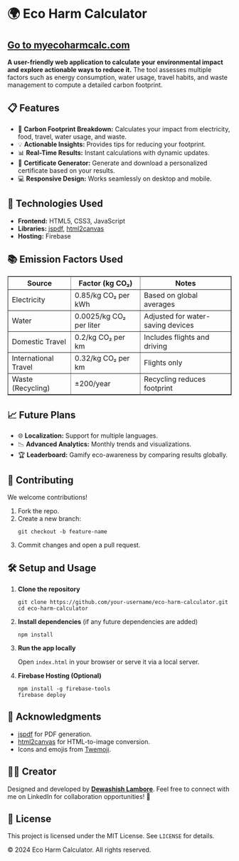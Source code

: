 <h1>🌍 Eco Harm Calculator</h1>
<h2><a href="https://www.myharmcalc](https://myecoharmcalc.web.app">Go to myecoharmcalc.com</a></h2>
  <p>
    <strong>A user-friendly web application to calculate your environmental impact and explore actionable ways to reduce it.</strong>
    The tool assesses multiple factors such as energy consumption, water usage, travel habits, and waste management to compute a detailed carbon footprint.
  </p>

  <h2>📋 Features</h2>
  <ul>
    <li>🌱 <strong>Carbon Footprint Breakdown:</strong> Calculates your impact from electricity, food, travel, water usage, and waste.</li>
    <li>💡 <strong>Actionable Insights:</strong> Provides tips for reducing your footprint.</li>
    <li>📊 <strong>Real-Time Results:</strong> Instant calculations with dynamic updates.</li>
    <li>🎨 <strong>Certificate Generator:</strong> Generate and download a personalized certificate based on your results.</li>
    <li>💻 <strong>Responsive Design:</strong> Works seamlessly on desktop and mobile.</li>
  </ul>

  <h2>🚀 Technologies Used</h2>
  <ul>
    <li><strong>Frontend:</strong> HTML5, CSS3, JavaScript</li>
    <li><strong>Libraries:</strong> <a href="https://github.com/parallax/jsPDF">jspdf</a>, <a href="https://html2canvas.hertzen.com/">html2canvas</a></li>
    <li><strong>Hosting:</strong> Firebase</li>
  </ul>

  

  

  <h2>📚 Emission Factors Used</h2>
  <table border="1" cellpadding="8" cellspacing="0">
    <thead>
      <tr>
        <th>Source</th>
        <th>Factor (kg CO₂)</th>
        <th>Notes</th>
      </tr>
    </thead>
    <tbody>
      <tr>
        <td>Electricity</td>
        <td>0.85/kg CO₂ per kWh</td>
        <td>Based on global averages</td>
      </tr>
      <tr>
        <td>Water</td>
        <td>0.0025/kg CO₂ per liter</td>
        <td>Adjusted for water-saving devices</td>
      </tr>
      <tr>
        <td>Domestic Travel</td>
        <td>0.2/kg CO₂ per km</td>
        <td>Includes flights and driving</td>
      </tr>
      <tr>
        <td>International Travel</td>
        <td>0.32/kg CO₂ per km</td>
        <td>Flights only</td>
      </tr>
      <tr>
        <td>Waste (Recycling)</td>
        <td>±200/year</td>
        <td>Recycling reduces footprint</td>
      </tr>
    </tbody>
  </table>

  <h2>📈 Future Plans</h2>
  <ul>
    <li>🌐 <strong>Localization:</strong> Support for multiple languages.</li>
    <li>📉 <strong>Advanced Analytics:</strong> Monthly trends and visualizations.</li>
    <li>🏆 <strong>Leaderboard:</strong> Gamify eco-awareness by comparing results globally.</li>
  </ul>

  <h2>🤝 Contributing</h2>
  <p>
    We welcome contributions!
    <ol>
      <li>Fork the repo.</li>
      <li>Create a new branch:
        <pre><code>git checkout -b feature-name</code></pre>
      </li>
      <li>Commit changes and open a pull request.</li>
    </ol>
  </p>
<h2>🛠️ Setup and Usage</h2>
  <ol>
    <li><strong>Clone the repository</strong>
      <pre><code>git clone https://github.com/your-username/eco-harm-calculator.git
cd eco-harm-calculator</code></pre>
    </li>
    <li><strong>Install dependencies</strong> (if any future dependencies are added)
      <pre><code>npm install</code></pre>
    </li>
    <li><strong>Run the app locally</strong>
      <p>Open <code>index.html</code> in your browser or serve it via a local server.</p>
    </li>
    <li><strong>Firebase Hosting (Optional)</strong>
      <pre><code>npm install -g firebase-tools
firebase deploy</code></pre>
    </li>
  </ol>
  <h2>🙏 Acknowledgments</h2>
  <ul>
    <li><a href="https://github.com/parallax/jsPDF">jspdf</a> for PDF generation.</li>
    <li><a href="https://html2canvas.hertzen.com/">html2canvas</a> for HTML-to-image conversion.</li>
    <li>Icons and emojis from <a href="https://twemoji.twitter.com/">Twemoji</a>.</li>
  </ul>

  <h2>🧑‍💻 Creator</h2>
  <p>
    Designed and developed by <strong><a href="https://www.linkedin.com/in/dewashish-lambore-927048318/">Dewashish Lambore</a></strong>.
    Feel free to connect with me on LinkedIn for collaboration opportunities! 🚀
  </p>

  <h2>📜 License</h2>
  <p>This project is licensed under the MIT License. See <code>LICENSE</code> for details.</p>

  <footer>
    <p>© 2024 Eco Harm Calculator. All rights reserved.</p>
  </footer>
